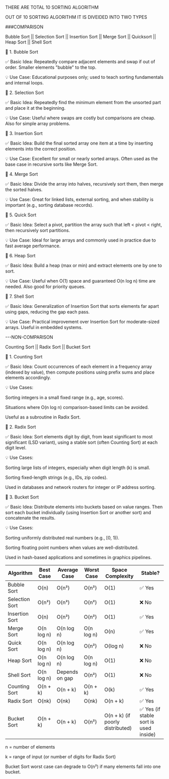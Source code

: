 THERE ARE TOTAL 10 SORTING ALGORITHM

OUT OF 10 SORTING ALGORITHM IT IS DIVEIDED INTO TWO TYPES 

###COMPARISON
    
Bubble Sort || Selection Sort || Insertion Sort || Merge Sort || Quicksort || Heap Sort || Shell Sort
    
🔹 1. Bubble Sort

✅ Basic Idea:
Repeatedly compare adjacent elements and swap if out of order. Smaller elements "bubble" to the top.

💡 Use Case:
Educational purposes only; used to teach sorting fundamentals and internal loops.

🔹 2. Selection Sort

✅ Basic Idea:
Repeatedly find the minimum element from the unsorted part and place it at the beginning.

💡 Use Case:
Useful where swaps are costly but comparisons are cheap. Also for simple array problems.

🔹 3. Insertion Sort

✅ Basic Idea:
Build the final sorted array one item at a time by inserting elements into the correct position.

💡 Use Case:
Excellent for small or nearly sorted arrays. Often used as the base case in recursive sorts like Merge Sort.

🔹 4. Merge Sort

✅ Basic Idea:
Divide the array into halves, recursively sort them, then merge the sorted halves.

💡 Use Case:
Great for linked lists, external sorting, and when stability is important (e.g., sorting database records).

🔹 5. Quick Sort

✅ Basic Idea:
Select a pivot, partition the array such that left < pivot < right, then recursively sort partitions.

💡 Use Case:
Ideal for large arrays and commonly used in practice due to fast average performance.

🔹 6. Heap Sort

✅ Basic Idea:
Build a heap (max or min) and extract elements one by one to sort.

💡 Use Case:
Useful when O(1) space and guaranteed O(n log n) time are needed. Also good for priority queues.

🔹 7. Shell Sort

✅ Basic Idea:
Generalization of Insertion Sort that sorts elements far apart using gaps, reducing the gap each pass.

💡 Use Case:
Practical improvement over Insertion Sort for moderate-sized arrays. Useful in embedded systems.



---NON-COMPARISON
    
Counting Sort || Radix Sort || Bucket Sort
    
🔹 1. Counting Sort

✅ Basic Idea:
Count occurrences of each element in a frequency array (indexed by value), then compute positions using prefix sums and place elements accordingly.

💡 Use Cases:

Sorting integers in a small fixed range (e.g., age, scores).

Situations where O(n log n) comparison-based limits can be avoided.

Useful as a subroutine in Radix Sort.

🔹 2. Radix Sort

✅ Basic Idea:
Sort elements digit by digit, from least significant to most significant (LSD variant), using a stable sort (often Counting Sort) at each digit level.

💡 Use Cases:

Sorting large lists of integers, especially when digit length (k) is small.

Sorting fixed-length strings (e.g., IDs, zip codes).

Used in databases and network routers for integer or IP address sorting.

🔹 3. Bucket Sort

✅ Basic Idea:
Distribute elements into buckets based on value ranges. Then sort each bucket individually (using Insertion Sort or another sort) and concatenate the results.

💡 Use Cases:

Sorting uniformly distributed real numbers (e.g., [0, 1)).

Sorting floating point numbers when values are well-distributed.

Used in hash-based applications and sometimes in graphics pipelines.



| Algorithm          | Best Case     | Average Case   | Worst Case | Space Complexity                     | Stable?                              |
| ------------------ | ------------- | -------------- | ---------- | ----------------------------------   | -------------------------------------|                     
| Bubble Sort        | O(n)          | O(n²)          | O(n²)      | O(1)                                 | ✅ Yes                               |
| Selection Sort     | O(n²)         | O(n²)          | O(n²)      | O(1)                                 | ❌ No                                |
| Insertion Sort     | O(n)          | O(n²)          | O(n²)      | O(1)                                 | ✅ Yes                               |
| Merge Sort         | O(n log n)    | O(n log n)     | O(n log n) | O(n)                                 | ✅ Yes                               |
| Quick Sort         | O(n log n)    | O(n log n)     | O(n²)      | O(log n)                             | ❌ No                                |
| Heap Sort          | O(n log n)    | O(n log n)     | O(n log n) | O(1)                                 | ❌ No                                |
| Shell Sort         | O(n log n)    | Depends on gap | O(n²)      | O(1)                                 | ❌ No                                |
| Counting Sort	     | O(n + k)	     | O(n + k)	      | O(n + k)   | O(k)	                              | ✅ Yes                               |
| Radix Sort	     | O(nk)	     | O(nk)	      | O(nk)	   | O(n + k)	                          | ✅ Yes                               |
| Bucket Sort	     | O(n + k)      | O(n + k)       |	O(n²)      | O(n + k)  (if poorly distributed)    |✅ Yes (if stable sort is used inside)|	
                                                                                  	

n = number of elements

k = range of input (or number of digits for Radix Sort)

Bucket Sort worst case can degrade to O(n²) if many elements fall into one bucket.


